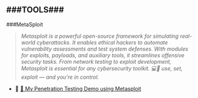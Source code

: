 ###TOOLS###
---
###MetaSploit

>*Metasploit is a powerful open-source framework for simulating real-world cyberattacks. It enables ethical hackers to automate vulnerability assessments and test system defenses. With modules for exploits, payloads, and auxiliary tools, it streamlines offensive security tasks.
From network testing to exploit development, Metasploit is essential for any cybersecurity toolkit. 💻🔐 use, set, exploit — and you're in control.*

- 🔗 [🚀 My Penetration Testing Demo using Metasploit](https://www.linkedin.com/posts/sunilkumarpeela_cybersecurity-penetrationtesting-metasploit-activity-7292084164328067072-lauf?utm_source=social_share_send&utm_medium=member_desktop_web&rcm=ACoAAAtm0JYB_7_Ri_FH1GqUBBlcvltp9G9N5WY)



